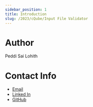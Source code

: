 ```yaml
---
sidebar_position: 1
title: Introduction
slug: /2023/cQube/Input File Validator
---
```


# Author

Peddi Sai Lohith

# Contact Info

- [Email](mailto:peddilohith13092002@gmail.com)
- [Linked In](https://www.linkedin.com/in/peddi-lohith-3a0851203/)
- [GitHub](https://github.com/lohith1392)
